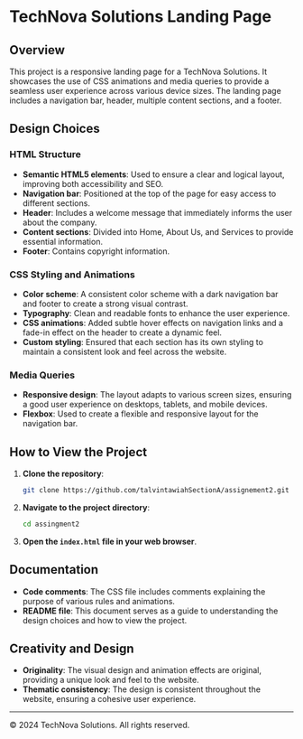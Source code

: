 # TechNova Solutions Landing Page

## Overview

This project is a responsive landing page for a TechNova Solutions. It showcases the use of CSS animations and media queries to provide a seamless user experience across various device sizes. The landing page includes a navigation bar, header, multiple content sections, and a footer.

## Design Choices

### HTML Structure

- **Semantic HTML5 elements**: Used to ensure a clear and logical layout, improving both accessibility and SEO.
- **Navigation bar**: Positioned at the top of the page for easy access to different sections.
- **Header**: Includes a welcome message that immediately informs the user about the company.
- **Content sections**: Divided into Home, About Us, and Services to provide essential information.
- **Footer**: Contains copyright information.

### CSS Styling and Animations

- **Color scheme**: A consistent color scheme with a dark navigation bar and footer to create a strong visual contrast.
- **Typography**: Clean and readable fonts to enhance the user experience.
- **CSS animations**: Added subtle hover effects on navigation links and a fade-in effect on the header to create a dynamic feel.
- **Custom styling**: Ensured that each section has its own styling to maintain a consistent look and feel across the website.

### Media Queries

- **Responsive design**: The layout adapts to various screen sizes, ensuring a good user experience on desktops, tablets, and mobile devices.
- **Flexbox**: Used to create a flexible and responsive layout for the navigation bar.

## How to View the Project

1. **Clone the repository**:
   ```bash
   git clone https://github.com/talvintawiahSectionA/assignement2.git
   ```
2. **Navigate to the project directory**:
   ```bash
   cd assingment2
   ```
3. **Open the `index.html` file in your web browser**.

## Documentation

- **Code comments**: The CSS file includes comments explaining the purpose of various rules and animations.
- **README file**: This document serves as a guide to understanding the design choices and how to view the project.

## Creativity and Design

- **Originality**: The visual design and animation effects are original, providing a unique look and feel to the website.
- **Thematic consistency**: The design is consistent throughout the website, ensuring a cohesive user experience.

---

&copy; 2024 TechNova Solutions. All rights reserved.
